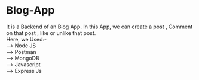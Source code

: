 # Blog-App
It is a Backend of an Blog App. In this App, we can create a post , Comment on that post , like or unlike that post. <br/>
Here, we Used:- <br/>
--> Node JS <br/>
--> Postman <br/>
--> MongoDB <br/>
--> Javascript <br/>
--> Express Js <br/>
